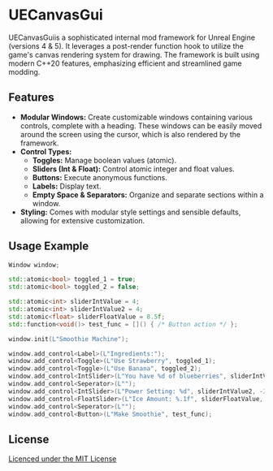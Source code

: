 # UECanvasGui

UECanvasGuiis a sophisticated internal mod framework for Unreal Engine (versions 4 & 5). It leverages a post-render function hook to utilize the game's canvas rendering system for drawing. The framework is built using modern C++20 features, emphasizing efficient and streamlined game modding.

## Features
- **Modular Windows:** Create customizable windows containing various controls, complete with a heading. These windows can be easily moved around the screen using the cursor, which is also rendered by the framework.
- **Control Types:** 
  - **Toggles:** Manage boolean values (atomic).
  - **Sliders (Int & Float):** Control atomic integer and float values.
  - **Buttons:** Execute anonymous functions.
  - **Labels:** Display text.
  - **Empty Space & Separators:** Organize and separate sections within a window.
- **Styling:** Comes with modular style settings and sensible defaults, allowing for extensive customization.

## Usage Example
```cpp
Window window;

std::atomic<bool> toggled_1 = true;
std::atomic<bool> toggled_2 = false;

std::atomic<int> sliderIntValue = 4;
std::atomic<int> sliderIntValue2 = 4;
std::atomic<float> sliderFloatValue = 8.5f;
std::function<void()> test_func = []() { /* Button action */ };

window.init(L"Smoothie Machine");

window.add_control<Label>(L"Ingredients:");
window.add_control<Toggle>(L"Use Strawberry", toggled_1);
window.add_control<Toggle>(L"Use Banana", toggled_2);
window.add_control<IntSlider>(L"You have %d of blueberries", sliderIntValue, 0, 10);
window.add_control<Seperator>(L"");
window.add_control<IntSlider>(L"Power Setting: %d", sliderIntValue2, -30, 30);
window.add_control<FloatSlider>(L"Ice Amount: %.1f", sliderFloatValue, 0.0f, 20.0f);
window.add_control<Seperator>(L"");
window.add_control<Button>(L"Make Smoothie", test_func);
```

## License
[Licenced under the MIT License](LICENSE)
